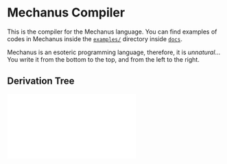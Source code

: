 # Mechanus Compiler
This is the compiler for the Mechanus language. You can find examples of codes in Mechanus inside the 
[`examples/`](docs/examples/) directory inside [`docs`](./docs).


Mechanus is an esoteric programming language, therefore, it is *unnatural*... You write it from the bottom to 
the top, and from the left to the right.

## Derivation Tree 

![](./docs/derivation_tree.md)

